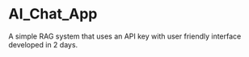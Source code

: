 # AI_Chat_App
A simple RAG system that uses an API key with user friendly interface developed in 2 days.  

